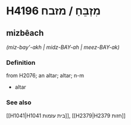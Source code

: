 # H4196 מִזְבֵּחַ / מזבח

## mizbêach

_(miz-bay'-akh | midz-BAY-ah | meez-BAY-ak)_

### Definition

from H2076; an altar; altar; n-m

- altar

### See also

[[H1041|H1041 בית עזמות]], [[H2379|H2379 חזות]]
